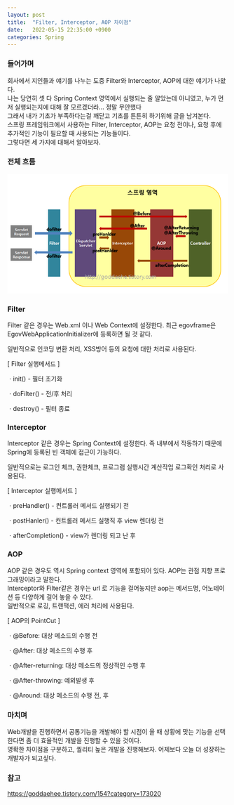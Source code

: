 ```yaml
---
layout: post
title:  "Filter, Interceptor, AOP 차이점"
date:   2022-05-15 22:35:00 +0900
categories: Spring
---
```


### 들어가며
회사에서 지인들과 얘기를 나누는 도중 Filter와 Interceptor, AOP에 대한 얘기가 나왔다. <br>
나는 당연히 셋 다 Spring Context 영역에서 실행되는 줄 알았는데 아니였고, 누가 먼저 실행되는지에 대해 잘 모르겠더라... 정말 무안했다 <br>
그래서 내가 기초가 부족하다는걸 깨닫고 기초를 튼튼히 하기위해 글을 남겨본다. <br>
스프링 프레임워크에서 사용하는 Filter, Interceptor, AOP는 요청 전이나, 요청 후에 추가적인 기능이 필요할 때 사용되는 기능들이다.<br>
그렇다면 세 가지에 대해서 알아보자.

### 전체 흐름
![alt text](/public/img/filter.png)


### Filter
Filter 같은 경우는 Web.xml 이나 Web Context에 설정한다. 최근 egovframe은 EgovWebApplicationInitializer에 등록하면 될 것 같다. <br>

일반적으로 인코딩 변환 처리, XSS방어 등의 요청에 대한 처리로 사용된다. <br>

[ Filter 실행메서드 ]

ㆍinit() - 필터 초기화

ㆍdoFilter() - 전/후 처리

ㆍdestroy() - 필터 종료

### Interceptor
Interceptor 같은 경우는 Spring Context에 설정한다. 즉 내부에서 작동하기 때문에 Spring에 등록된 빈 객체에 접근이 가능하다. <br>

일반적으로는 로그인 체크, 권한체크, 프로그램 실행시간 계산작업 로그확인 처리로 사용된다. <br>

[ Interceptor 실행메서드 ]

ㆍpreHandler() - 컨트롤러 메서드 실행되기 전

ㆍpostHanler() - 컨트롤러 메서드 실행직 후 view 렌더링 전

ㆍafterCompletion() - view가 렌더링 되고 난 후

### AOP
AOP 같은 경우도 역시 Spring context 영역에 포함되어 있다. AOP는 관점 지향 프로그래밍이라고 말한다.<br>
Interceptor와 Filter같은 경우는 url 로 기능을 걸어놓지만 aop는 메서드명, 어노테이션 등 다양하게 걸어 놓을 수 있다.<br>
일반적으로 로깅, 트랜잭션, 에러 처리에 사용된다.<br>

[ AOP의 PointCut ]

ㆍ@Before: 대상 메소드의 수행 전

ㆍ@After: 대상 메소드의 수행 후

ㆍ@After-returning: 대상 메소드의 정상적인 수행 후

ㆍ@After-throwing: 예외발생 후

ㆍ@Around: 대상 메소드의 수행 전, 후

### 마치며
Web개발을 진행하면서 공통기능을 개발해야 할 시점이 올 때 상황에 맞는 기능을 선택한다면 좀 더 효율적인 개발을 진행할 수 있을 것이다. <br>
명확한 차이점을 구분하고, 퀄리티 높은 개발을 진행해보자. 어제보다 오늘 더 성장하는 개발자가 되고싶다.

### 참고
<a href="https://goddaehee.tistory.com/154?category=173020">https://goddaehee.tistory.com/154?category=173020</a>